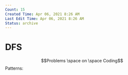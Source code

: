 ```yaml
---
Count: 15
Created Time: Apr 06, 2021 8:26 AM
Last Edit Time: Apr 06, 2021 8:26 AM
Status: archive
---
```


# DFS

$$Problems \space on \space Coding$$
Patterns: 